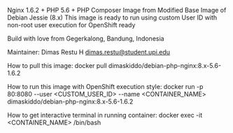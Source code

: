 Nginx 1.6.2 + PHP 5.6 + PHP Composer Image from Modified Base Image of Debian Jessie (8.x)
This image is ready to run using custom User ID with non-root user execution for OpenShift ready

Build with love from Gegerkalong, Bandung, Indonesia

Maintainer:
Dimas Restu H <dimas.restu@student.upi.edu>


How to pull this image:
docker pull dimaskiddo/debian-php-nginx:8.x-5.6-1.6.2


How to run this image with OpenShift execution style:
docker run -p 80:8080 --user <CUSTOM_USER_ID> --name <CONTAINER_NAME> dimaskiddo/debian-php-nginx:8.x-5.6-1.6.2


How to get interactive terminal in running container:
docker exec -it <CONTAINER_NAME> /bin/bash
